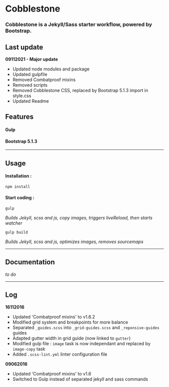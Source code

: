 # Cobblestone 
### Cobblestone is a Jekyll/Sass starter workflow, powered by Bootstrap.

## Last update

**09112021 - Major update**
- Updated node modules and package
- Updated gulpfile
- Removed Combatproof mixins
- Removed scripts
- Removed Cobblestone CSS, replaced by Bootstrap 5.1.3 import in style.css
- Updated Readme

## Features
#### Gulp
#### Bootstrap 5.1.3

---

## Usage
#### Installation :
```
npm install
```

#### Start coding :
```
gulp
```  

_Builds Jekyll, scss and js, copy images, triggers liveReload, then starts watcher_

```
gulp build
```

_Builds Jekyll, scss and js, optimizes images, removes sourcemaps_ 

---

## Documentation

_to do_

---

## Log

**16112016**
- Updated 'Combatproof mixins' to v1.6.2
- Modified grid system and breakpoints for more balance
- Separated `_guides.scss` into `_grid-guides.scss` and `_reponsive-guides` guides
- Adapted gutter width in grid guide (now linked to `gutter`)
- Modified gulp file : `image` task is now independant and replaced by `image-copy` task
- Added `.scss-lint.yml` linter configuration file

**09062016**
- Updated 'Combatproof mixins' to v1.6
- Switched to Gulp instead of separated jekyll and sass commands